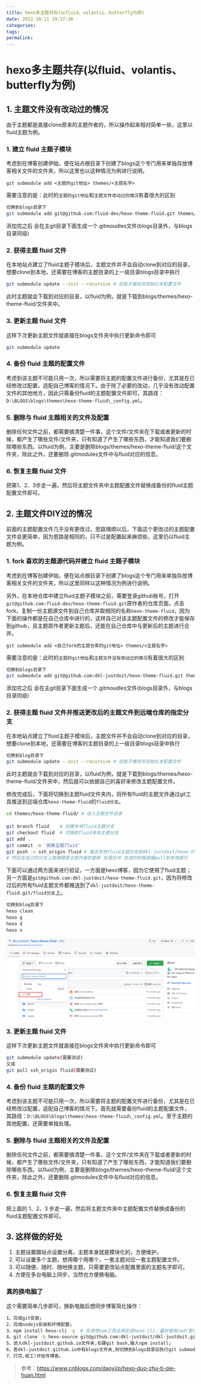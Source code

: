 ```yaml
---
title: hexo多主题共存(以fluid、volantis、butterfly为例)
date: 2022-10-11 19:17:38
categories:
tags:
permalink:
---
```


# hexo多主题共存(以fluid、volantis、butterfly为例)

## 1. 主题文件没有改动过的情况

由于主题都是直接clone原来的主题作者的，所以操作起来相对简单一些，这里以fluid主题为例。

### 1. 建立 fluid 主题子模块

考虑到在博客创建伊始，便在站点根目录下创建了blogs这个专门用来单独存放博客相关文件的文件夹，所以这里也以这种情况为例进行说明。

`git submodule add <主题的git地址> themes/<主题名字>`

需要注意的是：此时的`主题的git地址`和`主题文件改动过的情况`有着很大的区别

```bash
切换到blogs目录下
git submodule add git@github.com:fluid-dev/hexo-theme-fluid.git themes/hexo-theme-fluid # 这里的fluid主题仓库是原作者的
```

添加完之后 会在主git目录下面生成一个.gitmoudles文件(blogs目录外，与blogs目录同级)

### 2. 获得主题 fluid 文件

在本地站点建立了fluid主题子模块后，主题文件并不会自动clone到对应的目录，想要clone到本地，还需要在博客的主题目录的上一级目录blogs目录中执行

```bash
git submodule update --init --recursive # 拉取子模块并初始化本配置文件
```

此时主题就会下载到对应的目录，以fluid为例，就是下载到blogs/themes/hexo-theme-fluid/文件夹中。

### 3. 更新主题 fluid 文件

这样下次更新主题文件就直接在blogs文件夹中执行更新命令即可

```bash
git submodule update
```

### 4. 备份 fluid 主题的配置文件

考虑到该主题不可能只用一次，所以需要将主题的配置文件进行备份，尤其是在已经修改过配置，适配自己博客的情况下。由于除了必要的改动，几乎没有改动配置文件的其他地方，因此只需备份fluid的主题配置文件即可，其路径：`D:\BLOGS\blogs\themes\hexo-theme-fluid\_config.yml`。

### 5. 删除与 fluid 主题相关的文件及配置

删除任何文件之前，都需要搞清楚一件事，这个文件/文件夹在下载或者更新的时候，都产生了哪些文件/文件夹，只有知道了产生了哪些东西，才能知道我们要删除哪些东西。以fluid为例，主要是删除blogs/themes/hexo-theme-fluid/这个文件夹，除此之外，还要删除.gitmodules文件中与fluid对应的信息。

### 6. 恢复主题 fluid 文件

把第1、2、3步走一遍，然后将主题文件夹中主题配置文件替换成备份的fluid主题配置文件即可。

## 2. 主题文件DIY过的情况

前面的主题配置文件几乎没有更改过，思路理顺以后，下面这个更改过的主题配置文件会更简单，因为思路是相同的，只不过是配置起来麻烦些，这里仍以fluid主题为例。

### 1. fork 喜欢的主题源代码并建立 fluid 主题子模块

考虑到在博客创建伊始，便在站点根目录下创建了blogs这个专门用来单独存放博客相关文件的文件夹，所以这里同样以这种情况为例进行说明。

另外，在本地仓库中建立fluid主题子模块之前，需要登录github账号，打开`git@github.com:fluid-dev/hexo-theme-fluid.git`原作者的仓库页面，点击fork，复制一份主题源文件到自己仓库并取相同的名称`hexo-theme-fluid`，因为下面的操作都是在自己仓库中进行的，这样自己对该主题配置文件的修改才能保存到github，且主题原作者更新主题后，还能在自己仓库中与更新后的主题进行合并。

`git submodule add <自己fork的主题仓库的git地址> themes/<主题名字>`

需要注意的是：此时的`主题的git地址`和`主题文件没有改动过的情况`有着很大的区别

```bash
切换到blogs目录下
git submodule add git@github.com:dkl-justdoit/hexo-theme-fluid.git themes/hexo-theme-fluid # 这里的fluid主题仓库是自己的主题仓库，fork原作者的
```

添加完之后 会在主git目录下面生成一个.gitmoudles文件(blogs目录外，与blogs目录同级)

### 2. 获得主题 fluid 文件并推送更改后的主题文件到远端仓库的指定分支

在本地站点建立了fluid主题子模块后，主题文件并不会自动clone到对应的目录，想要clone到本地，还需要在博客的主题目录的上一级目录blogs目录中执行

```bash
切换到blog目录下
git submodule update --init --recursive # 拉取子模块并初始化本配置文件
```

此时主题就会下载到对应的目录，以fluid为例，就是下载到blogs/themes/hexo-theme-fluid/文件夹中，然后就可以依据自己的喜好来修改主题配置文件。

修改完成后，下面将切换到主题fluid文件夹内，将所有fluid的主题文件通过git工具推送到远端仓库`hexo-theme-fluid`的`fluid分支`。

```bash
cd themes/hexo-theme-fluid/ # 进入主题文件目录

git branch fluid    # 创建本地fluid主题分支
git checkout fluid  # 切换到fluid本地主题分支
git add .
git commit -m '剥离主题fluid'
git push -u ssh_origin fluid # 推送本地fluid主题分支到dkl-justdoit/hexo-theme-fluid.git/fluid分支，并进行关联追踪
# 然后在自己的分支上面跟随原主题作者的更新 处理合并 生成的时候直接pull到本地就行
```

下面可以通过两方面来进行验证，一方面是hexo博客，因为它使用了fluid主题；另一方面是`git@github.com:dkl-justdoit/hexo-theme-fluid.git`，因为将修改过后的所有fluid主题文件都推送到了`dkl-justdoit/hexo-theme-fluid.git/fluid分支`上。

```bash
切换到blog目录下
hexo clean
hexo g
hexo d
hexo s
```

![image-20221123114524565](hexo多主题共存-以fluid、volantis、butterfly为例/image-20221123114524565.png)

### 3. 更新主题 fluid 文件

这样下次更新主题文件就直接在blogs文件夹中执行更新命令即可

```bash
git submodule update(需要测试)
又或
git pull ssh_origin fluid(需要测试)
```

### 4. 备份 fluid 主题的配置文件

考虑到该主题不可能只用一次，所以需要将主题的配置文件进行备份，尤其是在已经修改过配置，适配自己博客的情况下。首先就需要备份fluid的主题配置文件，其路径：`D:\BLOGS\blogs\themes\hexo-theme-fluid\_config.yml`。至于主题的其他配置，还需要单独处理。

### 5. 删除与 fluid 主题相关的文件及配置

删除任何文件之前，都需要搞清楚一件事，这个文件/文件夹在下载或者更新的时候，都产生了哪些文件/文件夹，只有知道了产生了哪些东西，才能知道我们要删除哪些东西。以fluid为例，主要是删除blogs/themes/hexo-theme-fluid/这个文件夹，除此之外，还要删除.gitmodules文件中与fluid对应的信息。

### 6. 恢复主题 fluid 文件

把上面的 1、2、3 步走一遍，然后将主题文件夹中主题配置文件替换成备份的fluid主题配置文件即可。

## 3. 这样做的好处

1. 主题设置跟站点设置分离，主题本身就是模块化的，方便维护。
2. 可以设置多个主题，想用哪个用哪个，一套主题对应一套主题配置文件。
3. 可以随便、随时、随地换主题，只需要更改站点配置里面的主题名字即可。
4. 方便在多台电脑上同步，当然也方便换电脑。

### 真的换电脑了

这个需要简单几步即可，换新电脑后想同步博客简化操作：

```bash
1、完成git安装;
2、完成nodejs安装和环境配置;
3、npm install hexo-cli -g  # 先使用npm工具全局安装hexo-cli，最好使用cmd(管理员)执行该命令;
4、git clone -b hexo-source git@github.com:dkl-justdoit/dkl-justdoit.github.io.git # 通过-b参数可以自行指定要拉取远程库的哪个分支；通过这种方式在本地创建该分支的文件夹，且只包含该远程仓库的该分支下所有文件，其他分支文件不会包含；而且克隆后本地只有这一个分支。
5、进入dkl-justdoit.github.io文件夹,右键git bash,输入npm install;
6、若dkl-justdoit.github.io中有blogs文件夹,则切换到blogs目录后执行git submodule update --init --recursive;若dkl-justdoit.github.io中没有blogs文件夹,则直接执行git submodule update --init --recursive即可。
7、打完,收工!开始写博客。
```

>参考：https://www.cnblogs.com/daoyi/p/hexo-duo-zhu-ti-qie-huan.html

